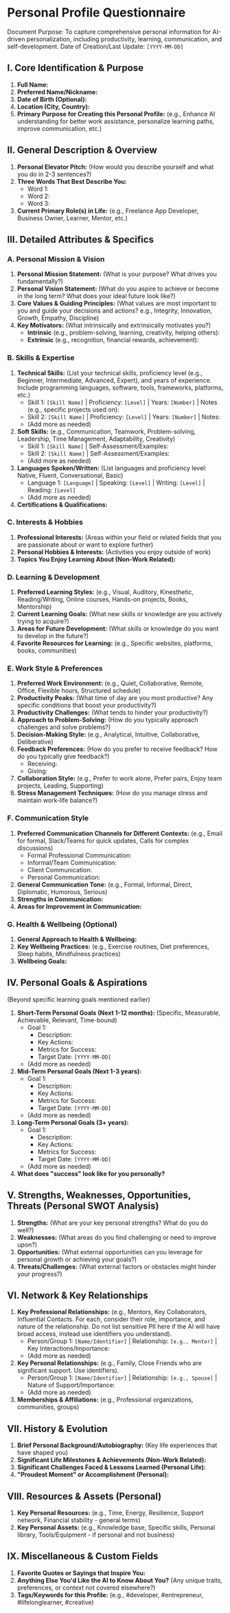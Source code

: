 # Personal Profile Questionnaire
Document Purpose: To capture comprehensive personal information for AI-driven personalization, including productivity, learning, communication, and self-development.
Date of Creation/Last Update: `[YYYY-MM-DD]`

## I. Core Identification & Purpose
1.  **Full Name:**
2.  **Preferred Name/Nickname:**
3.  **Date of Birth (Optional):**
4.  **Location (City, Country):**
5.  **Primary Purpose for Creating this Personal Profile:** (e.g., Enhance AI understanding for better work assistance, personalize learning paths, improve communication, etc.)

## II. General Description & Overview
1.  **Personal Elevator Pitch:** (How would you describe yourself and what you do in 2-3 sentences?)
2.  **Three Words That Best Describe You:**
    *   Word 1:
    *   Word 2:
    *   Word 3:
3.  **Current Primary Role(s) in Life:** (e.g., Freelance App Developer, Business Owner, Learner, Mentor, etc.)

## III. Detailed Attributes & Specifics

### A. Personal Mission & Vision
1.  **Personal Mission Statement:** (What is your purpose? What drives you fundamentally?)
2.  **Personal Vision Statement:** (What do you aspire to achieve or become in the long term? What does your ideal future look like?)
3.  **Core Values & Guiding Principles:** (What values are most important to you and guide your decisions and actions? e.g., Integrity, Innovation, Growth, Empathy, Discipline)
4.  **Key Motivators:** (What intrinsically and extrinsically motivates you?)
    *   **Intrinsic** (e.g., problem-solving, learning, creativity, helping others):
    *   **Extrinsic** (e.g., recognition, financial rewards, achievement):

### B. Skills & Expertise
1.  **Technical Skills:** (List your technical skills, proficiency level (e.g., Beginner, Intermediate, Advanced, Expert), and years of experience. Include programming languages, software, tools, frameworks, platforms, etc.)
    *   Skill 1: `[Skill Name]` | Proficiency: `[Level]` | Years: `[Number]` | Notes (e.g., specific projects used on):
    *   Skill 2: `[Skill Name]` | Proficiency: `[Level]` | Years: `[Number]` | Notes:
    *   (Add more as needed)
2.  **Soft Skills:** (e.g., Communication, Teamwork, Problem-solving, Leadership, Time Management, Adaptability, Creativity)
    *   Skill 1: `[Skill Name]` | Self-Assessment/Examples:
    *   Skill 2: `[Skill Name]` | Self-Assessment/Examples:
    *   (Add more as needed)
3.  **Languages Spoken/Written:** (List languages and proficiency level: Native, Fluent, Conversational, Basic)
    *   Language 1: `[Language]` | Speaking: `[Level]` | Writing: `[Level]` | Reading: `[Level]`
    *   (Add more as needed)
4.  **Certifications & Qualifications:**

### C. Interests & Hobbies
1.  **Professional Interests:** (Areas within your field or related fields that you are passionate about or want to explore further)
2.  **Personal Hobbies & Interests:** (Activities you enjoy outside of work)
3.  **Topics You Enjoy Learning About (Non-Work Related):**

### D. Learning & Development
1.  **Preferred Learning Styles:** (e.g., Visual, Auditory, Kinesthetic, Reading/Writing, Online courses, Hands-on projects, Books, Mentorship)
2.  **Current Learning Goals:** (What new skills or knowledge are you actively trying to acquire?)
3.  **Areas for Future Development:** (What skills or knowledge do you want to develop in the future?)
4.  **Favorite Resources for Learning:** (e.g., Specific websites, platforms, books, communities)

### E. Work Style & Preferences
1.  **Preferred Work Environment:** (e.g., Quiet, Collaborative, Remote, Office, Flexible hours, Structured schedule)
2.  **Productivity Peaks:** (What time of day are you most productive? Any specific conditions that boost your productivity?)
3.  **Productivity Challenges:** (What tends to hinder your productivity?)
4.  **Approach to Problem-Solving:** (How do you typically approach challenges and solve problems?)
5.  **Decision-Making Style:** (e.g., Analytical, Intuitive, Collaborative, Deliberative)
6.  **Feedback Preferences:** (How do you prefer to receive feedback? How do you typically give feedback?)
    *   Receiving:
    *   Giving:
7.  **Collaboration Style:** (e.g., Prefer to work alone, Prefer pairs, Enjoy team projects, Leading, Supporting)
8.  **Stress Management Techniques:** (How do you manage stress and maintain work-life balance?)

### F. Communication Style
1.  **Preferred Communication Channels for Different Contexts:** (e.g., Email for formal, Slack/Teams for quick updates, Calls for complex discussions)
    *   Formal Professional Communication:
    *   Informal/Team Communication:
    *   Client Communication:
    *   Personal Communication:
2.  **General Communication Tone:** (e.g., Formal, Informal, Direct, Diplomatic, Humorous, Serious)
3.  **Strengths in Communication:**
4.  **Areas for Improvement in Communication:**

### G. Health & Wellbeing (Optional)
1.  **General Approach to Health & Wellbeing:**
2.  **Key Wellbeing Practices:** (e.g., Exercise routines, Diet preferences, Sleep habits, Mindfulness practices)
3.  **Wellbeing Goals:**

## IV. Personal Goals & Aspirations
(Beyond specific learning goals mentioned earlier)

1.  **Short-Term Personal Goals (Next 1-12 months):** (Specific, Measurable, Achievable, Relevant, Time-bound)
    *   Goal 1:
        *   Description:
        *   Key Actions:
        *   Metrics for Success:
        *   Target Date: `[YYYY-MM-DD]`
    *   (Add more as needed)
2.  **Mid-Term Personal Goals (Next 1-3 years):**
    *   Goal 1:
        *   Description:
        *   Key Actions:
        *   Metrics for Success:
        *   Target Date: `[YYYY-MM-DD]`
    *   (Add more as needed)
3.  **Long-Term Personal Goals (3+ years):**
    *   Goal 1:
        *   Description:
        *   Key Actions:
        *   Metrics for Success:
        *   Target Date: `[YYYY-MM-DD]`
    *   (Add more as needed)
4.  **What does "success" look like for you personally?**

## V. Strengths, Weaknesses, Opportunities, Threats (Personal SWOT Analysis)
1.  **Strengths:** (What are your key personal strengths? What do you do well?)
2.  **Weaknesses:** (What areas do you find challenging or need to improve upon?)
3.  **Opportunities:** (What external opportunities can you leverage for personal growth or achieving your goals?)
4.  **Threats/Challenges:** (What external factors or obstacles might hinder your progress?)

## VI. Network & Key Relationships
1.  **Key Professional Relationships:** (e.g., Mentors, Key Collaborators, Influential Contacts. For each, consider their role, importance, and nature of the relationship. Do not list sensitive PII here if the AI will have broad access, instead use identifiers you understand).
    *   Person/Group 1: `[Name/Identifier]` | Relationship: `[e.g., Mentor]` | Key Interactions/Importance:
    *   (Add more as needed)
2.  **Key Personal Relationships:** (e.g., Family, Close Friends who are significant support. Use identifiers).
    *   Person/Group 1: `[Name/Identifier]` | Relationship: `[e.g., Spouse]` | Nature of Support/Importance:
    *   (Add more as needed)
3.  **Memberships & Affiliations:** (e.g., Professional organizations, communities, groups)

## VII. History & Evolution
1.  **Brief Personal Background/Autobiography:** (Key life experiences that have shaped you)
2.  **Significant Life Milestones & Achievements (Non-Work Related):**
3.  **Significant Challenges Faced & Lessons Learned (Personal Life):**
4.  **"Proudest Moment" or Accomplishment (Personal):**

## VIII. Resources & Assets (Personal)
1.  **Key Personal Resources:** (e.g., Time, Energy, Resilience, Support network, Financial stability - general terms)
2.  **Key Personal Assets:** (e.g., Knowledge base, Specific skills, Personal library, Tools/Equipment - if personal and not business)

## IX. Miscellaneous & Custom Fields
1.  **Favorite Quotes or Sayings that Inspire You:**
2.  **Anything Else You'd Like the AI to Know About You?** (Any unique traits, preferences, or context not covered elsewhere?)
3.  **Tags/Keywords for this Profile:** (e.g., #developer, #entrepreneur, #lifelonglearner, #creative)